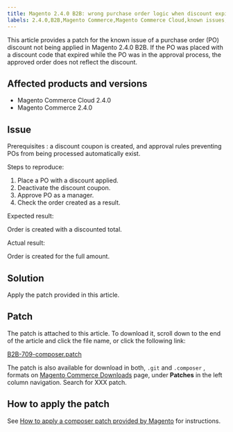 ```yaml
---
title: Magento 2.4.0 B2B: wrong purchase order logic when discount expired
labels: 2.4.0,B2B,Magento Commerce,Magento Commerce Cloud,known issues,patch,purchase order,troubleshooting
---
```


This article provides a patch for the known issue of a purchase order (PO) discount not being applied in Magento 2.4.0 B2B. If the PO was placed with a discount code that expired while the PO was in the approval process, the approved order does not reflect the discount.

## Affected products and versions

* Magento Commerce Cloud 2.4.0
* Magento Commerce 2.4.0

## Issue

 <span class="wysiwyg-underline">Prerequisites</span> : a discount coupon is created, and approval rules preventing POs from being processed automatically exist.

 <span class="wysiwyg-underline">Steps to reproduce:</span> 

1. Place a PO with a discount applied.
1. Deactivate the discount coupon.
1. Approve PO as a manager.
1. Check the order created as a result.

 <span class="wysiwyg-underline">Expected result:</span> 

Order is created with a discounted total.

 <span class="wysiwyg-underline">Actual result:</span> 

Order is created for the full amount.

## Solution

Apply the patch provided in this article.

## Patch

The patch is attached to this article. To download it, scroll down to the end of the article and click the file name, or click the following link:

 [B2B-709-composer.patch](https://support.magento.com/hc/en-us/article_attachments/360063988371/B2B-709-composer.patch) 

The patch is also available for download in both, `.git` and `.composer` , formats on [Magento Commerce Downloads](https://magento.com/tech-resources/download) page, under **Patches** in the left column navigation. Search for XXX patch.

## How to apply the patch

See [How to apply a composer patch provided by Magento](https://support.magento.com/hc/en-us/articles/360028367731) for instructions.

 
 